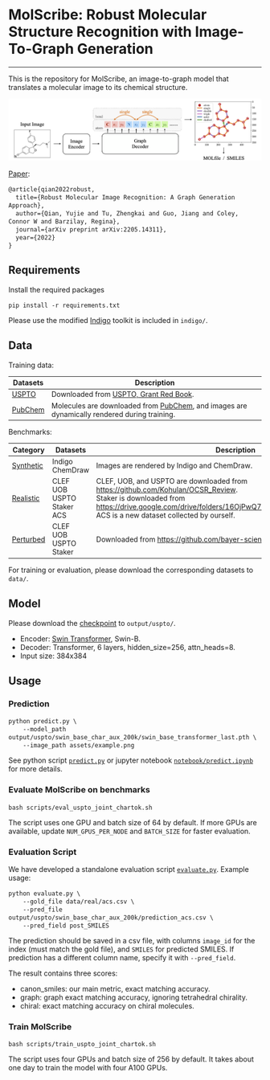 # MolScribe: Robust Molecular Structure Recognition with Image-To-Graph Generation

---
This is the repository for MolScribe, an image-to-graph model that translates a molecular image to its chemical
structure.

![MolScribe](assets/model.png)

[Paper](https://arxiv.org/abs/2205.14311):
```
@article{qian2022robust,
  title={Robust Molecular Image Recognition: A Graph Generation Approach},
  author={Qian, Yujie and Tu, Zhengkai and Guo, Jiang and Coley, Connor W and Barzilay, Regina},
  journal={arXiv preprint arXiv:2205.14311},
  year={2022}
}
```

## Requirements
Install the required packages
```
pip install -r requirements.txt
```
Please use the modified [Indigo](https://github.com/epam/Indigo) toolkit is included in ``indigo/``.

## Data
Training data:

| Datasets                                                              | Description                                                                                                                                   |
|-----------------------------------------------------------------------|-----------------------------------------------------------------------------------------------------------------------------------------------|
| [USPTO](https://www.dropbox.com/s/3podz99nuwagudy/uspto_mol.zip?dl=0) | Downloaded from [USPTO, Grant Red Book](https://bulkdata.uspto.gov/).                                                                         |
| [PubChem](https://www.dropbox.com/s/mxvm5i8139y5cvk/pubchem.zip?dl=0) | Molecules are downloaded from [PubChem](https://ftp.ncbi.nlm.nih.gov/pubchem/Compound/), and images are dynamically rendered during training. |

Benchmarks:

| Category                                                                  | Datasets                                      | Description                                                                                                                                                                                                                                |
|---------------------------------------------------------------------------|-----------------------------------------------|--------------------------------------------------------------------------------------------------------------------------------------------------------------------------------------------------------------------------------------------|
| [Synthetic](https://www.dropbox.com/s/kihxlv4mx7qplc9/synthetic.zip?dl=0) | Indigo <br> ChemDraw                          | Images are rendered by Indigo and ChemDraw.                                                                                                                                                                                                |
| [Realistic](https://www.dropbox.com/s/4v8pktjcdsjsou8/real.zip?dl=0)      | CLEF <br> UOB <br> USPTO <br> Staker <br> ACS | CLEF, UOB, and USPTO are downloaded from https://github.com/Kohulan/OCSR_Review. <br/> Staker is downloaded from https://drive.google.com/drive/folders/16OjPwQ7bQ486VhdX4DWpfYzRsTGgJkSu. <br> ACS is a new dataset collected by ourself. |
| [Perturbed](https://www.dropbox.com/s/a6fje4vc0iowwgr/perturb.zip?dl=0)   | CLEF <br> UOB <br> USPTO <br> Staker          | Downloaded from https://github.com/bayer-science-for-a-better-life/Img2Mol/                                                                                                                                                                |

For training or evaluation, please download the corresponding datasets to `data/`.

## Model
Please download the [checkpoint](https://www.dropbox.com/s/suoa8kb72u23psj/swin_base_char_aux_200k.zip?dl=0) to `output/uspto/`.

- Encoder: [Swin Transformer](https://github.com/microsoft/Swin-Transformer), Swin-B.
- Decoder: Transformer, 6 layers, hidden_size=256, attn_heads=8.
- Input size: 384x384

## Usage

### Prediction
```
python predict.py \
    --model_path output/uspto/swin_base_char_aux_200k/swin_base_transformer_last.pth \
    --image_path assets/example.png
```
See python script [`predict.py`](predict.py) or jupyter notebook [`notebook/predict.ipynb`](notebook/predict.ipynb)
for more details.

### Evaluate MolScribe on benchmarks
```
bash scripts/eval_uspto_joint_chartok.sh
```
The script uses one GPU and batch size of 64 by default. If more GPUs are available, update `NUM_GPUS_PER_NODE` and 
`BATCH_SIZE` for faster evaluation.

### Evaluation Script
We have developed a standalone evaluation script [`evaluate.py`](evaluate.py). Example usage:
```
python evaluate.py \
    --gold_file data/real/acs.csv \
    --pred_file output/uspto/swin_base_char_aux_200k/prediction_acs.csv \
    --pred_field post_SMILES
```
The prediction should be saved in a csv file, with columns `image_id` for the index (must match the gold file),
and `SMILES` for predicted SMILES. If prediction has a different column name, specify it with `--pred_field`.

The result contains three scores:
- canon_smiles: our main metric, exact matching accuracy.
- graph: graph exact matching accuracy, ignoring tetrahedral chirality.
- chiral: exact matching accuracy on chiral molecules.

### Train MolScribe
```
bash scripts/train_uspto_joint_chartok.sh
```
The script uses four GPUs and batch size of 256 by default. It takes about one day to train the model with four A100 GPUs.

